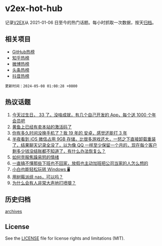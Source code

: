 # v2ex-hot-hub

 记录[V2EX](https://www.v2ex.com/)从 2021-01-06 日至今的热门话题。每小时抓取一次数据，按天[归档](archives)。
 
 ## 相关项目

- [GitHub热榜](https://github.com/lonnyzhang423/github-hot-hub)
- [知乎热榜](https://github.com/lonnyzhang423/zhihu-hot-hub)
- [微博热榜](https://github.com/lonnyzhang423/weibo-hot-hub)
- [头条热榜](https://github.com/lonnyzhang423/toutiao-hot-hub)
- [抖音热榜](https://github.com/lonnyzhang423/douyin-hot-hub)


 `更新时间：2024-05-08 01:08:28 +0800`

## 热议话题

1. [今天过生日， 33 了。没啥成就，有几个自己开发的 App，每个送 1000 个年会员吧](https://www.v2ex.com/t/1038306)
1. [黄鱼上已经有卖本站的激活码了](https://www.v2ex.com/t/1038421)
1. [你有多久时间没换手机了？我 19 年的 安卓，感觉还能打 3 年](https://www.v2ex.com/t/1038292)
1. [半夜看到 iOS 微信占用 9GB 存储，比很多游戏还大，一怒之下直接卸载重装了，结果聊天记录全没了，以为像 QQ 一样至少保留一个月的，现在每个客户剩多少钱没结账都不知道了，有什么办法恢复么？](https://www.v2ex.com/t/1038243)
1. [如何克服焦躁易怒的情绪](https://www.v2ex.com/t/1038331)
1. [一直搞不懂那些下班也不回家，放假也主动加班把公司当家的人怎么想的](https://www.v2ex.com/t/1038373)
1. [小白也能轻松玩转 Windows 🖥️](https://www.v2ex.com/t/1038265)
1. [用树莓派组 nas，可以吗？](https://www.v2ex.com/t/1038271)
1. [为什么会有人非常大声地打喷嚏？](https://www.v2ex.com/t/1038425)

## 历史归档

[archives](archives)

## License

See the [LICENSE](LICENSE) file for license rights and limitations (MIT).
